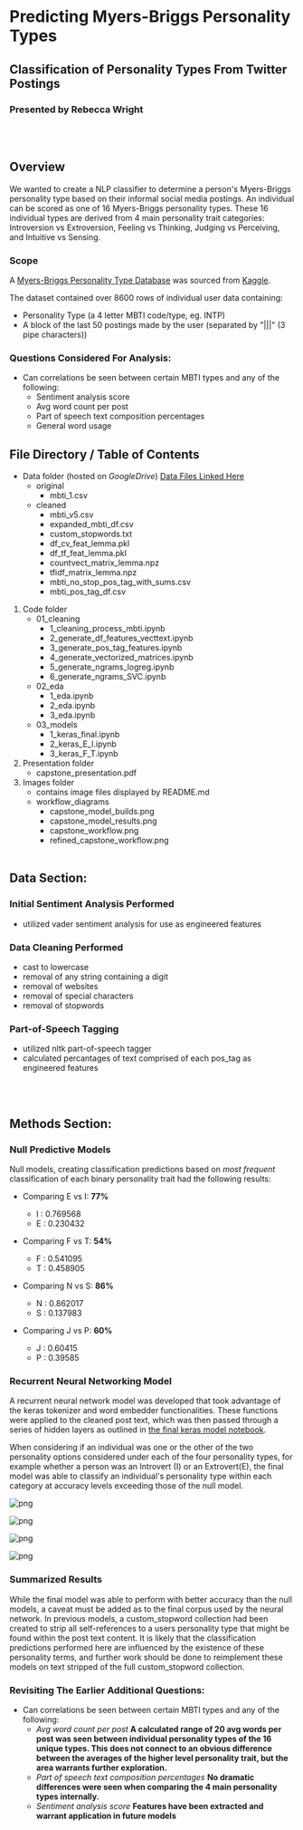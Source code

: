 # Predicting Myers-Briggs Personality Types
## Classification of Personality Types From Twitter Postings
### Presented by Rebecca Wright

<br><br>

## Overview

We wanted to create a NLP classifier to determine a person's Myers-Briggs personality type based on their informal social media postings.  An individual can be scored as one of 16 Myers-Briggs personality types.  These 16 individual types are derived from 4 main personality trait categories: Introversion vs Extroversion, Feeling vs Thinking, Judging vs Perceiving, and Intuitive vs Sensing.

### Scope

A [Myers-Briggs Personality Type Database](https://www.kaggle.com/datasnaek/mbti-type) was sourced from [Kaggle](https://www.kaggle.com/datasnaek/mbti-type).

The dataset contained over 8600 rows of individual user data containing:
* Personality Type (a 4 letter MBTI code/type, eg. INTP)
* A block of the last 50 postings made by the user (separated by "|||" (3 pipe characters))

### Questions Considered For Analysis:
* Can correlations be seen between certain MBTI types and any of the following:
    - Sentiment analysis score
    - Avg word count per post
    - Part of speech text composition percentages
    - General word usage


## File Directory / Table of Contents

* Data folder (hosted on *GoogleDrive*) [Data Files Linked Here](https://drive.google.com/drive/folders/1RkWZeHrV45Ydn2tLBo6uvypJGlOrlHY4?usp=sharing)
    - original
        * mbti_1.csv
    - cleaned
        * mbti_v5.csv
        * expanded_mbti_df.csv
        * custom_stopwords.txt
        * df_cv_feat_lemma.pkl
        * df_tf_feat_lemma.pkl
        * countvect_matrix_lemma.npz
        * tfidf_matrix_lemma.npz
        * mbti_no_stop_pos_tag_with_sums.csv
        * mbti_pos_tag_df.csv
1. Code folder
    - 01_cleaning
        * 1_cleaning_process_mbti.ipynb
        * 2_generate_df_features_vecttext.ipynb
        * 3_generate_pos_tag_features.ipynb
        * 4_generate_vectorized_matrices.ipynb
        * 5_generate_ngrams_logreg.ipynb
        * 6_generate_ngrams_SVC.ipynb
    - 02_eda
        * 1_eda.ipynb
        * 2_eda.ipynb
        * 3_eda.ipynb
    - 03_models
        * 1_keras_final.ipynb
        * 2_keras_E_I.ipynb
        * 3_keras_F_T.ipynb
3. Presentation folder
    - capstone_presentation.pdf
4. Images folder
    - contains image files displayed by README.md
    * workflow_diagrams
        * capstone_model_builds.png
        * capstone_model_results.png
        * capstone_workflow.png
        * refined_capstone_workflow.png
<br><br>

## Data Section: 

### Initial Sentiment Analysis Performed
* utilized vader sentiment analysis for use as engineered features

### Data Cleaning Performed
* cast to lowercase
* removal of any string containing a digit
* removal of websites
* removal of special characters
* removal of stopwords

### Part-of-Speech Tagging 
* utilized nltk part-of-speech tagger
* calculated percantages of text comprised of each pos_tag as engineered features

<br><br>

## Methods Section: 

### Null Predictive Models

Null models, creating classification predictions based on *most frequent* classification of each binary personality trait had the following results:
* Comparing E vs I:  **77%**
    - I : 0.769568
    - E : 0.230432


* Comparing F vs T:  **54%**
    - F : 0.541095
    - T : 0.458905


* Comparing N vs S:  **86%**
    - N : 0.862017
    - S : 0.137983


* Comparing J vs P:  **60%**
    - J : 0.60415
    - P : 0.39585

### Recurrent Neural Networking Model
A recurrent neural network model was developed that took advantage of the keras tokenizer and word embedder functionalities.  These functions were applied to the cleaned post text, which was then passed through a series of hidden layers as outlined in [the final keras model notebook](code/3_models/1_keras_final.ipynb).

When considering if an individual was one or the other of the two personality options considered under each of the four personality types, for example whether a person was an Introvert (I) or an Extrovert(E), the final model was able to classify an individual's personality type within each category at accuracy levels exceeding those of the null model.


![png](images/kmodel_ei.png)

![png](images/kmodel_ft.png)

![png](images/kmodel_ns.png)

![png](images/kmodel_jp.png)


### Summarized Results

While the final model was able to perform with better accuracy than the null models, a caveat must be added as to the final corpus used by the neural network.  In previous models, a custom_stopword collection had been created to strip all self-references to a users personality type that might be found within the post text content.  It is likely that the classification predictions performed here are influenced by the existence of these personality terms, and further work should be done to reimplement these models on text stripped of the full custom_stopword collection.

### Revisiting The Earlier Additional Questions:
* Can correlations be seen between certain MBTI types and any of the following:
    - *Avg word count per post* **A calculated range of 20 avg words per post was seen between individual personality types of the 16 unique types.  This does not connect to an obvious difference between the averages of the higher level personality trait, but the area warrants further exploration.**
    - *Part of speech text composition percentages* **No dramatic differences were seen when comparing the 4 main personality types internally.**    
    - *Sentiment analysis score* **Features have been extracted and warrant application in future models**

